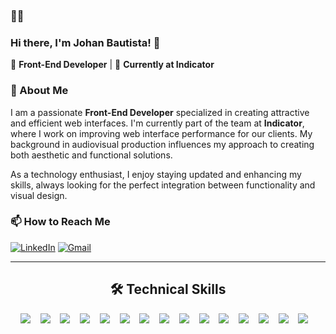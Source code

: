 ### 👨‍💻

<!--
**important links:
- https://dev.to/envoy_/150-badges-for-github-pnk#linters
-->


### Hi there, I'm Johan Bautista! 👋

🔹 **Front-End Developer** | 📍 **Currently at Indicator**

### 🚀 About Me
I am a passionate **Front-End Developer** specialized in creating attractive and efficient web interfaces. I'm currently part of the team at **Indicator**, where I work on improving web interface performance for our clients. My background in audiovisual production influences my approach to creating both aesthetic and functional solutions.

As a technology enthusiast, I enjoy staying updated and enhancing my skills, always looking for the perfect integration between functionality and visual design.

### 📫 How to Reach Me
[![LinkedIn](https://img.shields.io/badge/linkedin-%230077B5.svg?&style=for-the-badge&logo=linkedin&logoColor=white)](https://www.linkedin.com/in/johanbautista/&target=_blank)
[![Gmail](https://img.shields.io/badge/gmail-%23D14836.svg?&style=for-the-badge&logo=gmail&logoColor=white)](mailto:jsbparra@gmail.com?subject=Hello%20Ileri,%20From%20Github)


<hr>
<h2 align="center"> 🛠 Technical Skills</h2>
<p align="center">
  <img src="https://img.shields.io/badge/Figma-F24E1E?style=for-the-badge&logo=figma&logoColor=white" />&nbsp;&nbsp;&nbsp;
  <img src="https://img.shields.io/badge/eslint-3A33D1?style=for-the-badge&logo=eslint&logoColor=white" />&nbsp;&nbsp;&nbsp;
  <img src="https://img.shields.io/badge/prettier-1A2C34?style=for-the-badge&logo=prettier&logoColor=F7BA3E" />&nbsp;&nbsp;&nbsp;
  <img src="https://img.shields.io/badge/HTML5-E34F26?style=for-the-badge&logo=html5&logoColor=white" />&nbsp;&nbsp;&nbsp;
  <img src="https://img.shields.io/badge/CSS3-1572B6?style=for-the-badge&logo=css3&logoColor=white" />&nbsp;&nbsp;&nbsp;
  <img src="https://img.shields.io/badge/Bootstrap-563D7C?style=for-the-badge&logo=bootstrap&logoColor=white" />&nbsp;&nbsp;&nbsp;
  <img src="https://img.shields.io/badge/Tailwind_CSS-38B2AC?style=for-the-badge&logo=tailwind-css&logoColor=white" />&nbsp;&nbsp;&nbsp;
  <img src="https://img.shields.io/badge/GIT-E44C30?style=for-the-badge&logo=git&logoColor=white" />&nbsp;&nbsp;&nbsp;
  <img src="https://img.shields.io/badge/Jira-0052CC?style=for-the-badge&logo=Jira&logoColor=white" />&nbsp;&nbsp;&nbsp;
  <img src="https://img.shields.io/badge/JavaScript-323330?style=for-the-badge&logo=javascript&logoColor=F7DF1E" />&nbsp;&nbsp;&nbsp;
  <img src="https://img.shields.io/badge/React-20232A?style=for-the-badge&logo=react&logoColor=61DAFB" />&nbsp;&nbsp;&nbsp;
  <img src="https://img.shields.io/badge/Vue.js-35495E?style=for-the-badge&logo=vue.js&logoColor=4FC08D" />&nbsp;&nbsp;&nbsp;
  <img src="https://img.shields.io/badge/Jest-323330?style=for-the-badge&logo=Jest&logoColor=white" />&nbsp;&nbsp;&nbsp;
  <img src="https://img.shields.io/badge/MySQL-00000F?style=for-the-badge&logo=mysql&logoColor=white" />&nbsp;&nbsp;&nbsp;
  <img src="https://img.shields.io/badge/Node.js-43853D?style=for-the-badge&logo=node.js&logoColor=white" />&nbsp;&nbsp;&nbsp;
</p>
